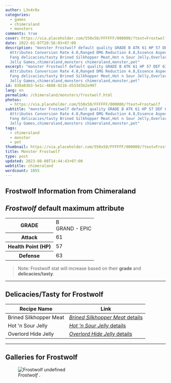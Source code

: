```yaml
---
author: L3n4r0x
categories:
  - games
  - chimeraland
  - monsters
comments: true
cover: https://via.placeholder.com/550x50/FFFFFF/000000/?text=Frostwolf
date: 2022-01-07T20:56:03+07:00
description: "monster Frostwolf default quality GRADE B ATK 61 HP 57 DEF 63
  Attributes Conversion Rate 4.0,Ranged DMG Reduction 4.8,Essence Aspect: Broken
  Fang delicacies/tasty Brined Silkhopper Meat,Hot n Sour Jelly,Overlord Hide
  Jelly Games,chimeraland,monsters chimeraland,monster,pet"
excerpt: "monster Frostwolf default quality GRADE B ATK 61 HP 57 DEF 63
  Attributes Conversion Rate 4.0,Ranged DMG Reduction 4.8,Essence Aspect: Broken
  Fang delicacies/tasty Brined Silkhopper Meat,Hot n Sour Jelly,Overlord Hide
  Jelly Games,chimeraland,monsters chimeraland,monster,pet"
id: 830a03b3-5e1c-4888-8216-d533d3b2e997
lang: en
permalink: /chimeraland/monsters/frostwolf.html
photos:
  - https://via.placeholder.com/550x50/FFFFFF/000000/?text=Frostwolf
subtitle: "monster Frostwolf default quality GRADE B ATK 61 HP 57 DEF 63
  Attributes Conversion Rate 4.0,Ranged DMG Reduction 4.8,Essence Aspect: Broken
  Fang delicacies/tasty Brined Silkhopper Meat,Hot n Sour Jelly,Overlord Hide
  Jelly Games,chimeraland,monsters chimeraland,monster,pet"
tags:
  - chimeraland
  - monster
  - pet
thumbnail: https://via.placeholder.com/550x50/FFFFFF/000000/?text=Frostwolf
title: Monster Frostwolf
type: post
updated: 2023-08-08T14:44:43+07:00
webtitle: chimeraland
wordcount: 1055
---
```


<link
  rel="stylesheet"
  href="https://rawcdn.githack.com/dimaslanjaka/Web-Manajemen/870a349/css/bootstrap-5-3-0-alpha3-wrapper.css"
/>
<section id="bootstrap-wrapper">
  <div data-bs-theme="dark">
    <h2>Frostwolf Information from Chimeraland</h2>
    <h2 id="attribute"><i>Frostwolf</i> default maximum attribute</h2>
    <div class="row">
      <div class="col mb-2">
        <div class="card">
          <div class="card-body">
            <table>
              <tr>
                <th>GRADE</th>
                <td>B <br /><span class="text-purple">GRAND - EPIC</span></td>
              </tr>
              <tr>
                <th>Attack</th>
                <td>61</td>
              </tr>
              <tr>
                <th>Health Point (HP)</th>
                <td>57</td>
              </tr>
              <tr>
                <th>Defense</th>
                <td>63</td>
              </tr>
            </table>
          </div>
        </div>
      </div>
    </div>
    <blockquote class="bd-callout bd-callout-warning">
      Note: Frostwolf stat will increase based on their <b>grade</b> and
      <b>delicacies/tasty</b>.
    </blockquote>
    <hr />
    <h2 id="delicacies">Delicacies/Tasty for Frostwolf</h2>
    <div class="card">
      <div class="card-body">
        <div class="table-responsive">
          <table class="table table-striped">
            <thead>
              <tr>
                <th>Recipe Name</th>
                <th>Link</th>
              </tr>
            </thead>
            <tbody>
              <tr>
                <td>Brined Silkhopper Meat</td>
                <td>
                  <a
                    href="#"
                    class="text-primary"
                    title="Click here to view recipe Brined Silkhopper Meat details"
                    ><i>Brined Silkhopper Meat</i> details</a
                  >
                </td>
              </tr>
              <tr>
                <td>Hot &#x27;n Sour Jelly</td>
                <td>
                  <a
                    href="https://www.webmanajemen.com/chimeraland/recipes/hot-n-sour-jelly.html"
                    class="text-primary"
                    title="Click here to view recipe Hot &#x27;n Sour Jelly details"
                    ><i>Hot &#x27;n Sour Jelly</i> details</a
                  >
                </td>
              </tr>
              <tr>
                <td>Overlord Hide Jelly</td>
                <td>
                  <a
                    href="https://www.webmanajemen.com/chimeraland/recipes/overlord-hide-jelly.html"
                    class="text-primary"
                    title="Click here to view recipe Overlord Hide Jelly details"
                    ><i>Overlord Hide Jelly</i> details</a
                  >
                </td>
              </tr>
            </tbody>
          </table>
        </div>
      </div>
    </div>
    <hr />
    <div id="gallery">
      <h2>Galleries for Frostwolf</h2>
      <div class="row">
        <div class="col-lg-6 col-12">
          <figure>
            <img
              src="https://www.webmanajemen.com/undefined"
              alt="Frostwolf undefined"
            />
            <figcaption style="word-wrap: break-word">
              <i>Frostwolf</i> .
            </figcaption>
          </figure>
        </div>
      </div>
    </div>
  </div>
</section>